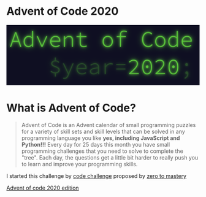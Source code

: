 # Advent of Code 2020

![](./adventOfCode.png)

# What is Advent of Code?
> Advent of Code is an Advent calendar of small programming puzzles for a variety of skill sets and skill levels that can be solved in any programming language you like **yes, including JavaScript and Python!!!**
> Every day for 25 days this month you have small programming challenges that you need to solve to complete the "tree". Each day, the questions get a little bit harder to really push you to learn and improve your programming skills.

I started this challenge by [code challenge](https://github.com/zero-to-mastery/coding_challenge-33/blob/main/README.md) proposed by [zero to mastery](https://zerotomastery.io/)

[Advent of code 2020 edition](https://adventofcode.com/)
